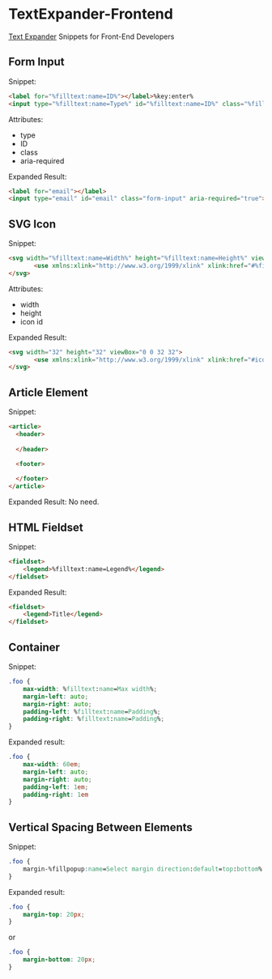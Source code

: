 # TextExpander-Frontend
[Text Expander](https://textexpander.com) Snippets for Front-End Developers

## Form Input

Snippet:

```html
<label for="%filltext:name=ID%"></label>%key:enter%
<input type="%filltext:name=Type%" id="%filltext:name=ID%" class="%filltext:name=Class%" %fillpart:name=ARIA Required:default=yes%aria-required="true"%fillpartend%>
```

Attributes:
- type
- ID
- class
- aria-required

Expanded Result:

```html
<label for="email"></label>
<input type="email" id="email" class="form-input" aria-required="true"> 
```

## SVG Icon

Snippet:

```html
<svg width="%filltext:name=Width%" height="%filltext:name=Height%" viewBox="0 0 32 32">
       <use xmlns:xlink="http://www.w3.org/1999/xlink" xlink:href="#%filltext:name=Icon ID%"></use>
</svg>
```

Attributes:
- width
- height
- icon id

Expanded Result:

```html
<svg width="32" height="32" viewBox="0 0 32 32">
       <use xmlns:xlink="http://www.w3.org/1999/xlink" xlink:href="#icon-github"></use>
</svg>
```

## Article Element

Snippet:

```html
<article>
  <header>
        
  </header>

  <footer>
        
  </footer>
</article>
```

Expanded Result:
No need.

## HTML Fieldset

Snippet:

```html
<fieldset>
    <legend>%filltext:name=Legend%</legend>
</fieldset>
```

Expanded Result:

```html
<fieldset>
    <legend>Title</legend>
</fieldset>
```

## Container

Snippet:

```css
.foo {
    max-width: %filltext:name=Max width%;
    margin-left: auto;
    margin-right: auto;
    padding-left: %filltext:name=Padding%;
    padding-right: %filltext:name=Padding%;
}
```

Expanded result:

```css
.foo {
    max-width: 60em;
    margin-left: auto;
    margin-right: auto;
    padding-left: 1em;
    padding-right: 1em
}
```

## Vertical Spacing Between Elements

Snippet:

```css
.foo {
    margin-%fillpopup:name=Select margin direction:default=top:bottom%: %filltext:name=Value%;
}
```

Expanded result:

```css
.foo {
    margin-top: 20px;
}
```

or

```css
.foo {
    margin-bottom: 20px;
}
```